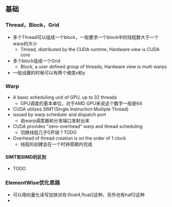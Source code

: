 ## 基础



### Thread，Block，Grid
- 多个Thread可以组成一个block，一般要求一个block中的线程数大于一个warp的大小
    - Thread, distributed by the CUDA runtime, Hardware view is CUDA core
- 多个block组成一个Grid
    - Block, a user defined group of threads, Hardware view is multi warps 
- 一般设置的时候可以有两个维度x和y

### Warp
- A basic scheduliing unit of GPU, up to 32 threads
    - GPU调度的基本单位，对于AMD GPU来说这个数字一般是64
- CUDA utilizes SIMT(Single Instruction Multiple Thread)
- issued by warp scheduler and dispatch port
    - 由warp调度器和分发端口发射出来
- CUDA provides "zero-overhead" warp and thread scheduling
    - 切换线程几乎0开销？TODO
- Overhead of thread creation is on the order of 1 clock
    - 线程的创建会在一个时钟周期内完成

#### SIMT和SIMD的区别
- TODO


### ElementWise优化思路
- 可以用向量化读写加快访存:float4,float2这种，另外也有half2这种
- 